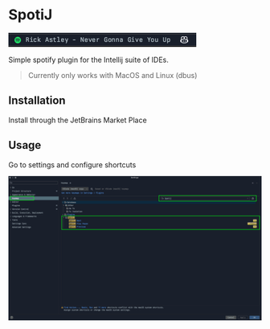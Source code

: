 # SpotiJ

<!-- Plugin description -->

![StatusBar](statusbar.png)

Simple spotify plugin for the Intellij suite of IDEs.

> Currently only works with MacOS and Linux (dbus)



## Installation

Install through the JetBrains Market Place

## Usage

Go to settings and configure shortcuts

![Shortcuts](shortcuts.png)


<!-- Plugin description end -->